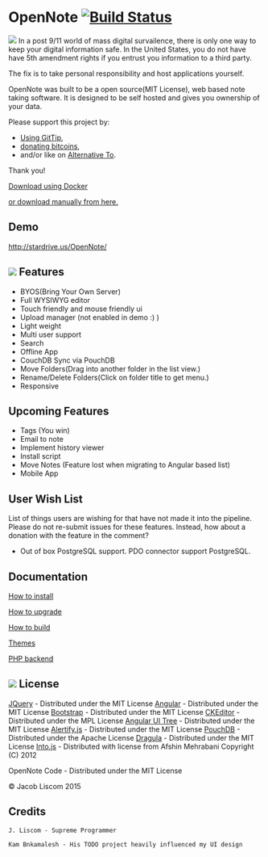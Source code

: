 OpenNote [![Build Status](https://travis-ci.org/FoxUSA/OpenNote.png?branch=master)](https://travis-ci.org/FoxUSA/OpenNote)
=============
![][responsive]
In a post 9/11 world of mass digital survailence, there is only one way to keep your digital information safe.
In the United States, you do not have have 5th amendment rights if you entrust you information to a third party.

The fix is to take personal responsibility and host applications yourself.

OpenNote was built to be a open source(MIT License), web based note taking software.
It is designed to be self hosted and gives you ownership of your data.

Please support this project by:
- [Using GitTip][GitTip],
- [donating bitcoins][Bitcoins],
- and/or like on [Alternative To][Alternative].

Thank you!

[Download using Docker][Docker]

[or download manually from here.][Download]


Demo
-------
http://stardrive.us/OpenNote/


![][topLevel]
Features
--------
- BYOS(Bring Your Own Server)
- Full WYSIWYG editor
- Touch friendly and mouse friendly ui
- Upload manager (not enabled in demo :) )
- Light weight
- Multi user support
- Search
- Offline App
- CouchDB Sync via PouchDB
- Move Folders(Drag into another folder in the list view.)
- Rename/Delete Folders(Click on folder title to get menu.)
- Responsive

Upcoming Features
-----------------
- Tags (You win)
- Email to note
- Implement history viewer
- Install script
- Move Notes (Feature lost when migrating to Angular based list)
- Mobile App

User Wish List
--------------
List of things users are wishing for that have not made it into the pipeline.
Please do not re-submit issues for these features. Instead, how about a donation with the feature in the comment?

- Out of box PostgreSQL support. PDO connector support PostgreSQL.

Documentation
-----------------
[How to install][Install]

[How to upgrade][Upgrade]

[How to build][Build]

[Themes][Themes]

[PHP backend][php]


![][dark]
License
-------
[JQuery](https://github.com/jquery/jquery) - Distributed under the MIT License
[Angular](https://github.com/angular) - Distributed under the MIT License
[Bootstrap](https://github.com/twbs/bootstrap) - Distributed under the MIT License
[CKEditor](https://github.com/ckeditor/ckeditor-releases) - Distributed under the MPL License
[Angular UI Tree](https://github.com/angular-ui-tree/angular-ui-tree) - Distributed under the MIT License
[Alertify.js](https://github.com/fabien-d/alertify.js) - Distributed under the MIT License
[PouchDB](https://github.com/pouchdb/pouchdb) - Distributed under the Apache License
[Dragula](https://github.com/bevacqua/dragula) - Distributed under the MIT License
[Into.js](https://github.com/usablica/intro.js/) - Distributed with license from Afshin Mehrabani Copyright (C) 2012

OpenNote Code - Distributed under the MIT License

© Jacob Liscom 2015

Credits
-------
	J. Liscom - Supreme Programmer

	Kam Bnkamalesh - His TODO project heavily influenced my UI design

[topLevel]: https://raw.github.com/FoxUSA/OpenNote/master/Doc/screenShots/topLevel.png
[dark]: https://raw.github.com/FoxUSA/OpenNote/master/Doc/screenShots/dark1.png
[responsive]: https://raw.githubusercontent.com/FoxUSA/OpenNote/master/Doc/screenShots/OpenNote.png

[Install]: https://github.com/FoxUSA/OpenNote/blob/master/Doc/Install.md
[Upgrade]: https://github.com/FoxUSA/OpenNote/blob/master/Doc/Upgrade.md
[Build]: https://github.com/FoxUSA/OpenNote/blob/master/Doc/Build.md
[PHP]: https://github.com/FoxUSA/OpenNoteService-PHP
[Dependencies]: https://github.com/FoxUSA/OpenNote/blob/master/Doc/Dependencies.md
[Themes]: https://github.com/FoxUSA/OpenNote/blob/master/Doc/Themes.md
[GitTip]: https://www.gittip.com/FoxUSA/
[Bitcoins]: http://blockchain.info/address/15Q2jhnTvxDQm4LvTku68vTzU8j8dcLnLB
[Alternative]: http://alternativeto.net/software/opennote/
[Download]: https://github.com/FoxUSA/OpenNote/releases
[Docker]: https://registry.hub.docker.com/u/foxusa/opennote/
